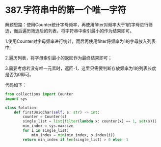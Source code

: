 # 387.字符串中的第一个唯一字符

解题思路：使用Counter统计字母频率，再使用filter对频率大于1的字母进行筛选，而后遍历筛选后的列表，将字符串中索引最小的作为结果即可。

1.使用Counter对字母频率进行统计，而后再使用filter将频率为1的字母放入列表中;

2.遍历列表，将字母索引最小的返回作为最终结果即可；

3.需要考虑若没有唯一元素时，返回-1，这里只需要判断存放频率为1的列表长度是否为0即可。

代码如下：

```python
from collections import Counter
import sys

class Solution:
    def firstUniqChar(self, s: str) -> int:
        counter = Counter(s)
        single_list = list(filter(lambda x: counter[x] == 1, set(s)))
        min_index = sys.maxsize
        for i in single_list:
            min_index = min(min_index, s.index(i))
        return min_index if len(single_list) > 0 else -1
```